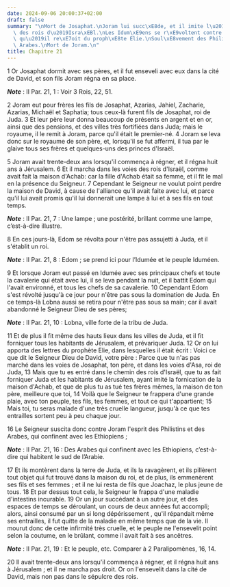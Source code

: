 ```yaml
---
date: 2024-09-06 20:00:37+02:00
draft: false
summary: "\nMort de Josaphat.\nJoram lui succ\xE8de, et il imite l\u2019impi\xE9t\xE9\
  \ des rois d\u2019Isra\xEBl.\nLes Idum\xE9ens se r\xE9voltent contre lui.\nLettre\
  \ qu\u2019il re\xE7oit du proph\xE8te Elie.\nSoul\xE8vement des Philistins et des\
  \ Arabes.\nMort de Joram.\n"
title: Chapitre 21
---
```





1 Or Josaphat dormit avec ses pères, et il fut enseveli avec eux dans la cité de David, et son fils Joram régna en sa place.

***Note*** :  II Par. 21, 1 : Voir 3 Rois, 22, 51.

2 Joram eut pour frères les fils de Josaphat, Azarias, Jahiel, Zacharie, Azarias, Michaël et Saphatia; tous ceux-là furent fils de Josaphat, roi de Juda. 3 Et leur père leur donna beaucoup de présents en argent et en or, ainsi que des pensions, et des villes très fortifiées dans Juda; mais le royaume, il le remit à Joram, parce qu'il était le premier-né. 4 Joram se leva donc sur le royaume de son père, et, lorsqu'il se fut affermi, il tua par le glaive tous ses frères et quelques-uns des princes d'Israël.


5 Joram avait trente-deux ans lorsqu'il commença à régner, et il régna huit ans à Jérusalem. 6 Et il marcha dans les voies des rois d'Israël, comme avait fait la maison d'Achab: car la fille d'Achab était sa femme, et il fit le mal en la présence du Seigneur. 7 Cependant le Seigneur ne voulut point perdre la maison de David, à cause de l'alliance qu'il avait faite avec lui, et parce qu'il lui avait promis qu'il lui donnerait une lampe à lui et à ses fils en tout temps.

***Note*** :  II Par. 21, 7 : Une lampe ; une postérité, brillant comme une lampe, c’est-à-dire illustre.


8 En ces jours-là, Edom se révolta pour n'être pas assujetti à Juda, et il s'établit un roi.

***Note*** :  II Par. 21, 8 : Edom ; se prend ici pour l’Idumée et le peuple Iduméen.

9 Et lorsque Joram eut passé en Idumée avec ses principaux chefs et toute la cavalerie qui était avec lui, il se leva pendant la nuit, et il battit Edom qui l'avait environné, et tous les chefs de sa cavalerie. 10 Cependant Edom s'est révolté jusqu'à ce jour pour n'être pas sous la domination de Juda. En ce temps-là Lobna aussi se retira pour n'être pas sous sa main; car il avait abandonné le Seigneur Dieu de ses pères;

***Note*** :  II Par. 21, 10 : Lobna, ville forte de la tribu de Juda.


11 Et de plus il fit même des hauts lieux dans les villes de Juda, et il fit forniquer tous les habitants de Jérusalem, et prévariquer Juda. 12 Or on lui apporta des lettres du prophète Elie, dans lesquelles il était écrit : Voici ce que dit le Seigneur Dieu de David, votre père : Parce que tu n'as pas marché dans les voies de Josaphat, ton père, et dans les voies d'Asa, roi de Juda, 13 Mais que tu es entré dans le chemin des rois d'Israël, que tu as fait forniquer Juda et les habitants de Jérusalem, ayant imité la fornication de la maison d'Achab, et que de plus tu as tué tes frères mêmes, la maison de ton père, meilleure que toi, 14 Voilà que le Seigneur te frappera d'une grande plaie, avec ton peuple, tes fils, tes femmes, et tout ce qui t'appartient; 15 Mais toi, tu seras malade d'une très cruelle langueur, jusqu'à ce que tes entrailles sortent peu à peu chaque jour.


16 Le Seigneur suscita donc contre Joram l'esprit des Philistins et des Arabes, qui confinent avec les Ethiopiens ;

***Note*** :  II Par. 21, 16 : Des Arabes qui confinent avec les Ethiopiens, c’est-à-dire qui habitent le sud de l’Arabie.

17 Et ils montèrent dans la terre de Juda, et ils la ravagèrent, et ils pillèrent tout objet qui fut trouvé dans la maison du roi, et de plus, ils emmenèrent ses fils et ses femmes ; et il ne lui resta de fils que Joachaz, le plus jeune de tous. 18 Et par dessus tout cela, le Seigneur le frappa d'une maladie d'intestins incurable. 19 Or un jour succédant à un autre jour, et des espaces de temps se déroulant, un cours de deux années fut accompli; alors, ainsi consumé par un si long dépérissement , qu'il répandait même ses entrailles, il fut quitte de la maladie en même temps que de la vie. Il mourut donc de cette infirmité très cruelle, et le peuple ne l'ensevelit point selon la coutume, en le brûlant, comme il avait fait à ses ancêtres.

***Note*** :  II Par. 21, 19 : Et le peuple, etc. Comparer à 2 Paralipomènes, 16, 14.


20 Il avait trente-deux ans lorsqu'il commença à régner, et il régna huit ans à Jérusalem ; et il ne marcha pas droit. Or on l'ensevelit dans la cité de David, mais non pas dans le sépulcre des rois.

